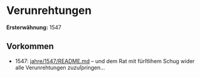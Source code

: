 # Verunrehtungen

**Ersterwähnung:** 1547

## Vorkommen
- 1547: [jahre/1547/README.md](../jahre/1547/README.md) – und dem Rat mit fürſtlihem Schug
wider alle Verunrehtungen zuzuſpringen...
